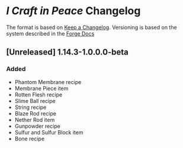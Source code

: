 # *I Craft in Peace* Changelog

The format is based on [Keep a Changelog][1].
Versioning is based on the system described in the [Forge Docs][2]

[1]:https://keepachangelog.com/en/1.0.0/
[2]:https://mcforge.readthedocs.io/en/1.13.x/conventions/versioning/#versioning

## [Unreleased] 1.14.3-1.0.0.0-beta

### Added
- Phantom Membrane recipe
- Membrane Piece item
- Rotten Flesh recipe
- Slime Ball recipe
- String recipe
- Blaze Rod recipe
- Nether Rod item
- Gunpowder recipe
- Sulfur and Sulfur Block item
- Bone recipe
